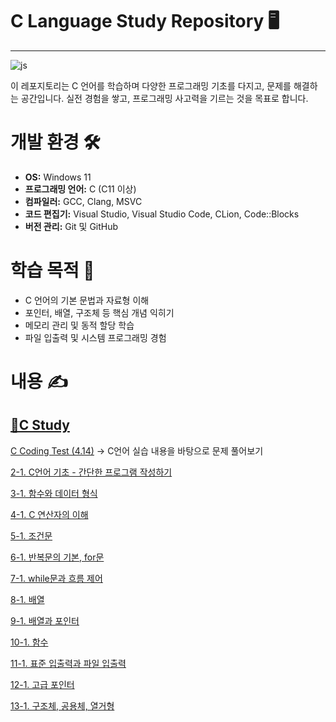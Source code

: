 # C Language Study Repository 🖥️
------------------------------------------------------------
![js](https://img.shields.io/badge/c-%2300599C.svg?style=for-the-badge&logo=c&logoColor=white)

이 레포지토리는 C 언어를 학습하며 다양한 프로그래밍 기초를 다지고, 문제를 해결하는 공간입니다. 실전 경험을 쌓고, 프로그래밍 사고력을 기르는 것을 목표로 합니다.

# 개발 환경 🛠️
- **OS:** Windows 11  
- **프로그래밍 언어:** C (C11 이상)  
- **컴파일러:** GCC, Clang, MSVC  
- **코드 편집기:** Visual Studio, Visual Studio Code, CLion, Code::Blocks  
- **버전 관리:** Git 및 GitHub  

# 학습 목적 🎯
- C 언어의 기본 문법과 자료형 이해  
- 포인터, 배열, 구조체 등 핵심 개념 익히기  
- 메모리 관리 및 동적 할당 학습  
- 파일 입출력 및 시스템 프로그래밍 경험  

# 내용 ✍️
## [📁C Study](https://github.com/kimsm0405/C/tree/main/C%20Study)

[C Coding Test (4.14)](https://github.com/kimsm0405/C/tree/main/C%20Study/C%20Coding%20Test%20(4.14))  -> C언어 실습 내용을 바탕으로 문제 풀어보기  

[2-1. C언어 기초 - 간단한 프로그램 작성하기](https://github.com/kimsm0405/C/blob/main/C%20Study/2-1.c)

[3-1. 함수와 데이터 형식](https://github.com/kimsm0405/C/blob/main/C%20Study/3-1.c)

[4-1. C 연산자의 이해](https://github.com/kimsm0405/C/blob/main/C%20Study/4-1.c)

[5-1. 조건문](https://github.com/kimsm0405/C/blob/main/C%20Study/5-1.c)

[6-1. 반복문의 기본, for문](https://github.com/kimsm0405/C/blob/main/C%20Study/6-1.c)

[7-1. while문과 흐름 제어](https://github.com/kimsm0405/C/blob/main/C%20Study/7-1.c)

[8-1. 배열](https://github.com/kimsm0405/C/blob/main/C%20Study/8-1.c)

[9-1. 배열과 포인터](https://github.com/kimsm0405/C/blob/main/C%20Study/9-1.c)

[10-1. 함수](https://github.com/kimsm0405/C/blob/main/C%20Study/10-1.c)

[11-1. 표준 입출력과 파일 입출력](https://github.com/kimsm0405/C/blob/main/C%20Study/11-1.c)

[12-1. 고급 포인터](https://github.com/kimsm0405/C/blob/main/C%20Study/12-1.c)

[13-1. 구조체, 공용체, 열거형](https://github.com/kimsm0405/C/blob/main/C%20Study/13-1.c)

